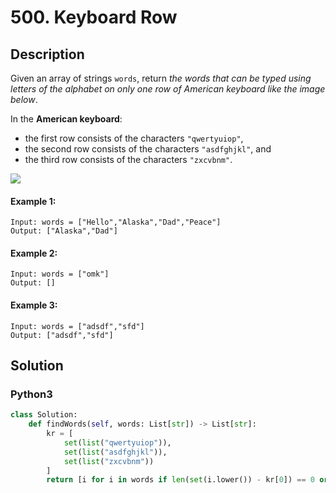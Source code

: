 # 500. Keyboard Row

## Description
Given an array of strings `words`, return *the words that can be typed using letters of the alphabet on only one row of American keyboard like the image below*.

In the **American keyboard**:

* the first row consists of the characters `"qwertyuiop"`,
* the second row consists of the characters `"asdfghjkl"`, and
* the third row consists of the characters `"zxcvbnm"`.

![](https://assets.leetcode.com/uploads/2018/10/12/keyboard.png)

#### Example 1:
```
Input: words = ["Hello","Alaska","Dad","Peace"]
Output: ["Alaska","Dad"]
```

#### Example 2:
```
Input: words = ["omk"]
Output: []
```

#### Example 3:
```
Input: words = ["adsdf","sfd"]
Output: ["adsdf","sfd"]
```


## Solution

### Python3
```python
class Solution:
    def findWords(self, words: List[str]) -> List[str]:
        kr = [
            set(list("qwertyuiop")),
            set(list("asdfghjkl")),
            set(list("zxcvbnm"))
        ]
        return [i for i in words if len(set(i.lower()) - kr[0]) == 0 or len(set(i.lower()) - kr[1]) == 0 or len(set(i.lower()) - kr[2]) == 0]
```